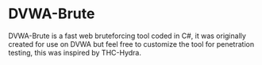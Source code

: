 # DVWA-Brute
DVWA-Brute is a fast web bruteforcing tool coded in C#, it was originally created for use on DVWA but feel free to customize the tool for penetration testing, this was inspired by THC-Hydra.
